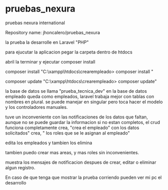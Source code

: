 # pruebas_nexura
pruebas nexura international



Repository name:
jhoncalero/pruebas_nexura



la prueba la desarrolle en Laravel "PHP"

para ejucutar la aplicacion pegar la carpeta dentro de htdocs
 
 
abril la terminar y ejecutar composer install

composer install
"C:\xampp\htdocs\crearempleado> composer install "

composer update
"C:\xampp\htdocs\crearempleado> composer update"


la base de datos se llama "prueba_tecnica_dev"
en la base de datos empleado queda como empleados, laravel trabaja mejor con tablas con nombres en plural. se puede manejar en singular pero toca hacer el modelo y los controladores manuales.


tuve un inconveniente con las notificaciones de los datos que faltan, aunque no se puede guardar la informacion si no estan completos, el crud funciona 
completamente 
crea, "crea el empleado" con los datos solicitados"
crea, " los roles que se le asignan al empleado"

edita los empleados y tambien los elimina

tambien puedo crear mas areas, y mas roles sin inconvenientes.

muestra los mensajes de notificacion despues de crear, editar o eliminar algun registro.


En caso de que tenga que mostrar la prueba corriendo pueden ver mi pc el desarrollo

